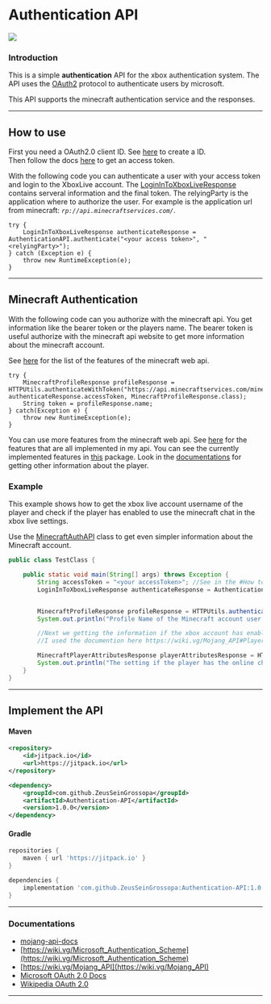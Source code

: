 # Authentication API
[![](https://jitpack.io/v/ZeusSeinGrossopa/Authentication-API.svg)](https://jitpack.io/#ZeusSeinGrossopa/Authentication-API)

### Introduction

This is a simple **authentication** API for the xbox authentication system.
The API uses the [OAuth2](https://en.wikipedia.org/wiki/OAuth) protocol to authenticate users by microsoft.

This API supports the minecraft authentication service and the responses.

---

## How to use

First you need a OAuth2.0 client ID.
See [here](https://docs.microsoft.com/en-us/azure/active-directory/develop/quickstart-register-app) to create a ID. \
Then follow the docs [here](https://docs.microsoft.com/en-us/azure/active-directory/develop/v2-oauth2-auth-code-flow) to
get an access token.

With the following code you can authenticate a user with your access token and login to the XboxLive account.
The [LoginInToXboxLiveResponse](https://github.com/ZeusSeinGrossopa/Authentication-API/blob/master/src/main/java/de/zeus/authentication/api/xboxauth/LoginInToXboxLiveResponse.java)
contains serveral information and the final token. The relyingParty is the application where to authorize the user. For example is the application url from minecraft: _`rp://api.minecraftservices.com/`_.


```
try {
    LoginInToXboxLiveResponse authenticateResponse = AuthenticationAPI.authenticate("<your access token>", "<relyingParty>");
} catch (Exception e) {
    throw new RuntimeException(e);
}
```

---

## Minecraft Authentication

With the following code can you authorize with the minecraft api. You get information like the bearer token or the
players name.
The bearer token is useful authorize with the minecraft api website to get more information about the minecraft account.

See [here](https://mojang-api-docs.netlify.app/needs-auth/index.html) for the list of the features of the minecraft web api.

```
try {
    MinecraftProfileResponse profileResponse = HTTPUtils.authenticateWithToken("https://api.minecraftservices.com/minecraft/profile", authenticateResponse.accessToken, MinecraftProfileResponse.class);
    String token = profileResponse.name; 
} catch(Exception e) {
    throw new RuntimeException(e);
}
```

You can use more features from the minecraft web api. See [here](https://mojang-api-docs.netlify.app/) for the features
that are all implemented in my api.
You can see the currently implemented features
in [this](https://github.com/ZeusSeinGrossopa/Authentication-API/tree/master/src/main/java/de/zeus/authentication/api/minecraft)
package.
Look in the [documentations](#Documentations) for getting other information about the player.

### Example

This example shows how to get the xbox live account username of the player and check if the player has enabled to use the minecraft chat
in the xbox live settings.

Use
the [MinecraftAuthAPI](https://github.com/ZeusSeinGrossopa/Authentication-API/blob/master/src/main/java/de/zeus/authentication/MinecraftAuthAPI.java)
class to get even simpler information about the Minecraft account.

```java
public class TestClass {

    public static void main(String[] args) throws Exception {
        String accessToken = "<your accessToken>"; //See in the #How to use step how to get the accessToken
        LoginInToXboxLiveResponse authenticateResponse = AuthenticationAPI.authenticateWithMinecraft(accessToken); //This method authorize with the xboxlive account with the minecraft RelyingParty url


        MinecraftProfileResponse profileResponse = HTTPUtils.authenticateWithToken("https://api.minecraftservices.com/minecraft/profile", authenticateResponse.accessToken, MinecraftProfileResponse.class);
        System.out.println("Profile Name of the Minecraft account user: " + profileResponse.name);

        //Next we getting the information if the xbox account has enabled that the onlinechat gets showed to the player.
        //I used the documention here https://wiki.vg/Mojang_API#Player_Attributes

        MinecraftPlayerAttributesResponse playerAttributesResponse = HTTPUtils.authenticateWithToken("https://api.minecraftservices.com/player/attributes", authenticateResponse.accessToken, new MinecraftPlayerAttributesResponse.MinecraftPlayerAttributesRequest(false), MinecraftPlayerAttributesResponse.class);
        System.out.println("The setting if the player has the online chat enabled in minecraft: " + playerAttributesResponse.privileges.onlineChat.enabled);
    }
}
```

---

## Implement the API

#### Maven

```xml
<repository>
    <id>jitpack.io</id>
    <url>https://jitpack.io</url>
</repository>

<dependency>
    <groupId>com.github.ZeusSeinGrossopa</groupId>
    <artifactId>Authentication-API</artifactId>
    <version>1.0.0</version>
</dependency>
```

#### Gradle

```gradle
repositories {
    maven { url 'https://jitpack.io' }
}

dependencies {
    implementation 'com.github.ZeusSeinGrossopa:Authentication-API:1.0.0'
}
```

---

### Documentations

- [mojang-api-docs](https://mojang-api-docs.netlify.app/)
- [https://wiki.vg/Microsoft_Authentication_Scheme](https://wiki.vg/Microsoft_Authentication_Scheme)
- [https://wiki.vg/Mojang_API](https://wiki.vg/Mojang_API)
- [Microsoft OAuth 2.0 Docs](https://docs.microsoft.com/en-us/azure/active-directory/develop/v2-oauth2-auth-code-flow)
- [Wikipedia OAuth 2.0](https://en.wikipedia.org/wiki/OAuth)

----
